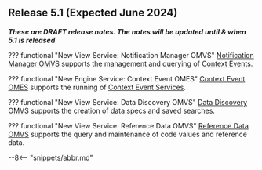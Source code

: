 <!-- SPDX-License-Identifier: CC-BY-4.0 -->
<!-- Copyright Contributors to the Egeria project. -->

## Release 5.1 (Expected June 2024)

_**These are DRAFT release notes.  The notes will be updated until & when 5.1 is released**_

??? functional "New View Service: Notification Manager OMVS"
    [Notification Manager OMVS](/services/omvs/notification-manager/overview) supports the management and querying of [Context Events](/concepts/context-event).

??? functional "New Engine Service: Context Event OMES"
    [Context Event OMES](/services/omes/context-event/overview) supports the running of [Context Event Services](/concepts/context-event-service).

??? functional "New View Service: Data Discovery OMVS"
    [Data Discovery OMVS](/services/omvs/data-discovery/overview) supports the creation of data specs and saved searches.

??? functional "New View Service: Reference Data OMVS"
    [Reference Data OMVS](/services/omvs/reference-data/overview) supports the query and maintenance of code values and reference data.






--8<-- "snippets/abbr.md"
